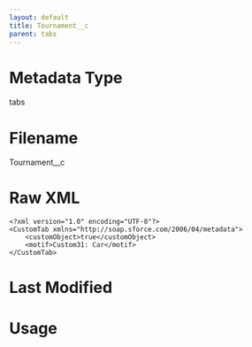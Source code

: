 ```yaml
---
layout: default
title: Tournament__c
parent: tabs
---
```

# Metadata Type
tabs


# Filename 
Tournament__c


# Raw XML
```
<?xml version="1.0" encoding="UTF-8"?>
<CustomTab xmlns="http://soap.sforce.com/2006/04/metadata">
    <customObject>true</customObject>
    <motif>Custom31: Car</motif>
</CustomTab>
```


# Last Modified


# Usage
